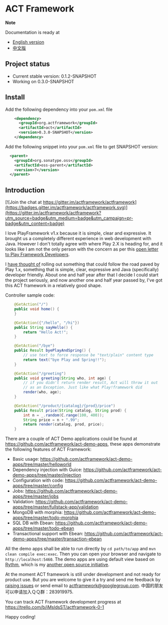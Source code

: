 # ACT Framework

**Note**

Documentation is ready at

* [English version](https://github.com/actframework/act-doc/blob/master/en/index.md)
* [中文版](https://github.com/actframework/act-doc/blob/master/cn/index.md)


## Project status

* Current stable version: 0.1.2-SNAPSHOT
* Working on 0.3.0-SNAPSHOT

## Install

Add the following dependency into your `pom.xml` file

```xml
    <dependency>
      <groupId>org.actframework</groupId>
      <artifactId>act</artifactId>
      <version>0.3.0-SNAPSHOT</version>
    </dependency>
```

Add the following snippet into your `pom.xml` file to get SNAPSHOT version:

```xml
  <parent>
    <groupId>org.sonatype.oss</groupId>
    <artifactId>oss-parent</artifactId>
    <version>7</version>
  </parent>
```

## Introduction

[![Join the chat at https://gitter.im/actframework/actframework](https://badges.gitter.im/actframework/actframework.svg)](https://gitter.im/actframework/actframework?utm_source=badge&utm_medium=badge&utm_campaign=pr-badge&utm_content=badge)

I love PlayFramework v1.x because it is simple, clear and expressive. It brought us a completely different experience in web development with Java. However I don't totally agree with where Play 2.X is heading for, and it looks like I am not the only person with the concern as per this [open letter to Play Framework Developers](https://groups.google.com/d/msg/play-framework/AcZs8GXNWUc/IanbqC-c-MkJ). 

I [have thought of](http://software-lgl.blogspot.com.au/2012/12/thinking-about-creating-new-java-web.html) rolling out something that could follow the road paved by Play 1.x, something that is simple, clear, expressive and Java (specifically) developer friendly. About one and half year after that I decide I could start the project seriously, and now another one and half year passed by, I've got this ACT framework in a relatively good shape.

Controller sample code:

```java
    @GetAction("/")
    public void home() {
    }

    @GetAction({"/hello", "/hi"})
    public String sayHello() {
        return "Hello Act!";
    }

    @GetAction("/bye")
    public Result byePlayAndSpring() {
        // use text to force response be "text/plain" content type
        return text("bye Play and Spring!!");
    }

    @GetAction("/greeting")
    public void greeting(String who, int age) {
        // if you didn't return render result, Act will throw it out 
        // as an Exception. Just like what Play!framework did 
        render(who, age);
    }

    @GetAction("/product/{catalog}/{prod}/price")
    public Result price(String catalog, String prod) {
        int n = _.random(C.range(100, 400));
        String price = n + ".99";
        return render(catalog, prod, price);
    }
```

There are a couple of ACT Demo applications could be found at https://github.com/actframework/act-demo-apps, these apps demonstrate the following features of ACT Framework:

* Basic usage: https://github.com/actframework/act-demo-apps/tree/master/helloworld
* Dependency injection with Guice: https://github.com/actframework/act-demo-apps/tree/master/injection
* Configuration with code: https://github.com/actframework/act-demo-apps/tree/master/config
* Jobs: https://github.com/actframework/act-demo-apps/tree/master/jobs
* Validation: https://github.com/actframework/act-demo-apps/tree/master/fullstack-app/validation
* MongoDB with morphia: https://github.com/actframework/act-demo-apps/tree/master/todo-morphia
* SQL DB with Ebean: https://github.com/actframework/act-demo-apps/tree/master/todo-ebean
* Transactional support with Ebean: https://github.com/actframework/act-demo-apps/tree/master/transaction-ebean

All the demo apps shall be able to run directly by `cd path/to/app` and `mvn clean compile exec:exec`. Then you can open your browser and navigate to `http://localhost:5460`. The demo apps are using default view based on [Rythm](http://rythmengine.org), which is my [another open source initiative](http://github.com/greenlaw110/rythm).

At the moment ACT framework is still under development and not ready for product use. But you are welcome to give it a try and send me feedback by [raising issues](/actframework/actframework/issues) or send email to actframework@googlegroup.com. 中国的朋友可以申请加入ＱＱ群：283919975.

You can track ACT Framework development progress at https://trello.com/b/iMsldsST/actframework-0-1

Happy coding!
